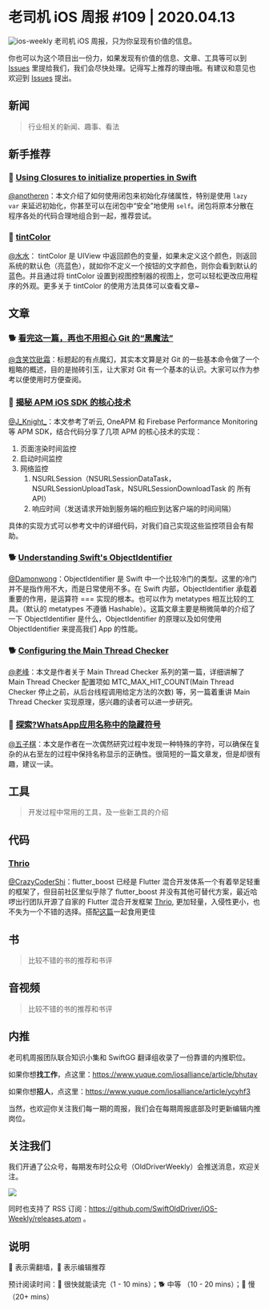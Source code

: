 # 老司机 iOS 周报 #109 | 2020.04.13

![ios-weekly](https://github.com/SwiftOldDriver/iOS-Weekly/blob/master/assets/ios-weekly.png?raw=true)
老司机 iOS 周报，只为你呈现有价值的信息。

你也可以为这个项目出一份力，如果发现有价值的信息、文章、工具等可以到 [Issues](https://github.com/SwiftOldDriver/iOS-Weekly/issues) 里提给我们，我们会尽快处理。记得写上推荐的理由哦。有建议和意见也欢迎到 [Issues](https://github.com/SwiftOldDriver/iOS-Weekly/issues) 提出。

## 新闻

> 行业相关的新闻、趣事、看法

## 新手推荐

### 🐎 [Using Closures to initialize properties in Swift](https://www.donnywals.com/using-closures-to-initialize-properties-in-swift/)

[@anotheren](https://github.com/anotheren)：本文介绍了如何使用闭包来初始化存储属性，特别是使用 `lazy var` 来延迟初始化，你甚至可以在闭包中“安全”地使用 `self`。闭包将原本分散在程序各处的代码合理地组合到一起，推荐尝试。

### 🐎 [tintColor](https://sarunw.com/posts/tintcolor/)

[@水水](https://www.xuyanlan.com)： tintColor 是 UIView 中返回颜色的变量，如果未定义这个颜色，则返回系统的默认色（亮蓝色），就如你不定义一个按钮的文字颜色，则你会看到默认的蓝色。并且通过将 tintColor 设置到视图控制器的视图上，您可以轻松更改应用程序的外观。更多关于 tintColor 的使用方法具体可以查看文章~

## 文章

### 🐕 [看完这一篇，再也不用担心 Git 的“黑魔法”](https://mp.weixin.qq.com/s/wWgapBH1YRxLuf2CuZhKBw)

[@含笑饮砒霜](https://weibo.com/chinafishnews/)：标题起的有点魔幻，其实本文算是对 Git 的一些基本命令做了一个粗略的概述，目的是抛砖引玉，让大家对 Git 有一个基本的认识。大家可以作为参考以便使用时方便查阅。

### 🐢 [揭秘 APM iOS SDK 的核心技术](https://mp.weixin.qq.com/s/oChCjP_S1NVsBeh_sui4PQ)

[@J_Knight_](https://ming1016.github.io/2020/03/29/apple-system-executable-file-macho/)：本文参考了听云, OneAPM 和 Firebase Performance Monitoring 等 APM SDK，结合代码分享了几项 APM 的核心技术的实现：

1. 页面渲染时间监控
2. 启动时间监控
3. 网络监控
    1. NSURLSession（NSURLSessionDataTask，NSURLSessionUploadTask，NSURLSessionDownloadTask 的 所有API）
    2. 响应时间（发送请求开始到服务端的相应到达客户端的时间间隔）

具体的实现方式可以参考文中的详细代码，对我们自己实现这些监控项目会有帮助。

### 🐕 [Understanding Swift's ObjectIdentifier](https://swiftrocks.com/understanding-swifts-objectidentifier)

[@Damonwong](https://github.com/Damonvvong)：ObjectIdentifier 是 Swift 中一个比较冷门的类型。这里的冷门并不是指作用不大，而是日常使用不多。在 Swift 内部，ObjectIdentifier 承载着重要的作用，是运算符 === 实现的根本。也可以作为 metatypes 相互比较的工具。（默认的 metatypes 不遵循 Hashable）。这篇文章主要是稍微简单的介绍了一下 ObjectIdentifier 是什么，ObjectIdentifier 的原理以及如何使用 ObjectIdentifier 来提高我们 App 的性能。

### 🐕 [Configuring the Main Thread Checker](https://bryce.co/main-thread-checker-configuration/)

[@老峰](https://github.com/GesanTung)：本文是作者关于 Main Thread Checker 系列的第一篇，详细讲解了 Main Thread Checker 配置项如 MTC_MAX_HIT_COUNT(Main Thread Checker 停止之前，从后台线程调用给定方法的次数) 等，另一篇着重讲 Main Thread Checker 实现原理，感兴趣的读者可以进一步研究。

### 🐎 [探索?WhatsApp应用名称中的隐藏符号](https://mp.weixin.qq.com/s/192iBBMtOmss4Yo-_3x_Fw)

[@五子棋](https://github.com/satanwoo)：本文是作者在一次偶然研究过程中发现一种特殊的字符，可以确保在复杂的从右至左的过程中保持名称显示的正确性。很简短的一篇文章发，但是却很有趣，建议一读。


## 工具

> 开发过程中常用的工具，及一些新工具的介绍

## 代码

### [Thrio](https://github.com/hellobike/thrio)

[@CrazyCoderShi](https://github.com/CrazyCoderShi)：flutter_boost 已经是 Flutter 混合开发体系一个有着举足轻重的框架了，但目前社区里似乎除了 flutter_boost 并没有其他可替代方案，最近哈啰出行团队开源了自家的 Flutter 混合开发框架 [Thrio](https://github.com/hellobike/thrio), 更加轻量，入侵性更小，也不失为一个不错的选择。搭配[这篇](https://mp.weixin.qq.com/s/6PMjjF7Jqx1WnJWWRpRRyA)一起食用更佳

## 书

> 比较不错的书的推荐和书评

## 音视频

> 比较不错的书的推荐和书评

## 内推

老司机周报团队联合知识小集和 SwiftGG 翻译组收录了一份靠谱的内推职位。

如果你想**找工作**，点这里：https://www.yuque.com/iosalliance/article/bhutav

如果你想**招人**，点这里：https://www.yuque.com/iosalliance/article/ycyhf3

当然，也欢迎你关注我们每一期的周报，我们会在每期周报底部及时更新编辑内推岗位。

## 关注我们

我们开通了公众号，每期发布时公众号（OldDriverWeekly）会推送消息，欢迎关注。

![](https://github.com/SwiftOldDriver/iOS-Weekly/blob/master/assets/qrcode_for_wechat.jpg?raw=true)

同时也支持了 RSS 订阅：https://github.com/SwiftOldDriver/iOS-Weekly/releases.atom 。

## 说明

🚧 表示需翻墙，🌟 表示编辑推荐

预计阅读时间：🐎 很快就能读完（1 - 10 mins）；🐕 中等 （10 - 20 mins）；🐢 慢（20+ mins）
